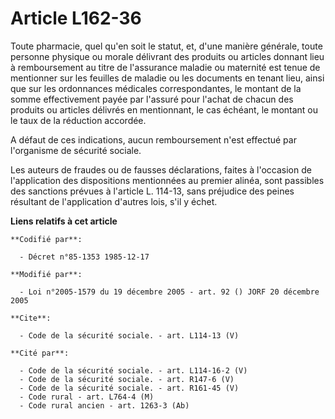 # Article L162-36

Toute pharmacie, quel qu'en soit le statut, et, d'une manière générale, toute personne physique ou morale délivrant des
produits ou articles donnant lieu à remboursement au titre de l'assurance maladie ou maternité est tenue de mentionner sur
les feuilles de maladie ou les documents en tenant lieu, ainsi que sur les ordonnances médicales correspondantes, le montant
de la somme effectivement payée par l'assuré pour l'achat de chacun des produits ou articles délivrés en mentionnant, le cas
échéant, le montant ou le taux de la réduction accordée. 

A défaut de ces indications, aucun remboursement n'est effectué par l'organisme de sécurité sociale. 

Les auteurs de fraudes ou de fausses déclarations, faites à l'occasion de l'application des dispositions mentionnées au
premier alinéa, sont passibles des sanctions prévues à l'article L. 114-13, sans préjudice des peines résultant de
l'application d'autres lois, s'il y échet.

**Liens relatifs à cet article**

	**Codifié par**:

	  - Décret n°85-1353 1985-12-17

	**Modifié par**:

	  - Loi n°2005-1579 du 19 décembre 2005 - art. 92 () JORF 20 décembre 2005

	**Cite**:

	  - Code de la sécurité sociale. - art. L114-13 (V)

	**Cité par**:

	  - Code de la sécurité sociale. - art. L114-16-2 (V)
	  - Code de la sécurité sociale. - art. R147-6 (V)
	  - Code de la sécurité sociale. - art. R161-45 (V)
	  - Code rural - art. L764-4 (M)
	  - Code rural ancien - art. 1263-3 (Ab)
